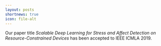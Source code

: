 ```yaml
---
layout: posts
shortnews: true
icon: file-alt
---
```

Our paper title *Scalable Deep Learning for Stress and Affect Detection on Resource-Constrained Devices* has been accepted to IEEE ICMLA 2019.
